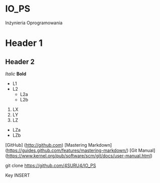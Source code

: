 IO_PS
=====

Inżynieria Oprogramowania

# Header 1
## Header 2

*Italic*
**Bold**

* L1
* L2
  * L2a
  * L2b

1. LX
2. LY
3. LZ
  * LZa
  * LZb

[GitHub] (http://github.com)
[Mastering Markdown] (https://guides.github.com/features/mastering-markdown/)
[Git Manual] (https://www.kernel.org/pub/software/scm/git/docs/user-manual.html)

git clone https://github.com/4SURU4/IO_PS

Key INSERT
